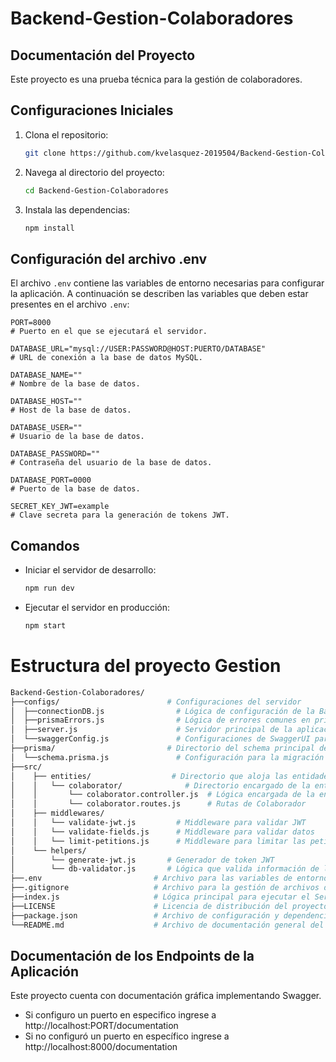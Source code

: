 # Backend-Gestion-Colaboradores
## Documentación del Proyecto

Este proyecto es una prueba técnica para la gestión de colaboradores.

## Configuraciones Iniciales

1. Clona el repositorio:
    ```bash
    git clone https://github.com/kvelasquez-2019504/Backend-Gestion-Colaboradores.git
    ```
2. Navega al directorio del proyecto:
    ```bash
    cd Backend-Gestion-Colaboradores
    ```
3. Instala las dependencias:
    ```bash
    npm install
    ```

## Configuración del archivo .env

El archivo `.env` contiene las variables de entorno necesarias para configurar la aplicación. A continuación se describen las variables que deben estar presentes en el archivo `.env`:

```properties
PORT=8000
# Puerto en el que se ejecutará el servidor.

DATABASE_URL="mysql://USER:PASSWORD@HOST:PUERTO/DATABASE"
# URL de conexión a la base de datos MySQL.

DATABASE_NAME=""
# Nombre de la base de datos.

DATABASE_HOST=""
# Host de la base de datos.

DATABASE_USER=""
# Usuario de la base de datos.

DATABASE_PASSWORD=""
# Contraseña del usuario de la base de datos.

DATABASE_PORT=0000
# Puerto de la base de datos.

SECRET_KEY_JWT=example
# Clave secreta para la generación de tokens JWT.
```
## Comandos

- Iniciar el servidor de desarrollo:
    ```bash
    npm run dev
    ```
- Ejecutar el servidor en producción:
    ```bash
    npm start
    ```


# Estructura del proyecto Gestion
```bash
Backend-Gestion-Colaboradores/
├──configs/                        # Configuraciones del servidor  
│  ├──connectionDB.js                # Lógica de configuración de la Base de Datos
│  ├──prismaErrors.js                # Lógica de errores comunes en prisma y backend
│  ├──server.js                      # Servidor principal de la aplicación
│  └──swaggerConfig.js               # Configuraciones de SwaggerUI para los endpoints
├──prisma/                         # Directorio del schema principal de prisma
│  └──schema.prisma.js               # Configuración para la migración de Base de Datos con Prisma
├──src/
│    ├── entities/                  # Directorio que aloja las entidades de la base de datos
│    │   └── colaborator/              # Directorio encargado de la entidad Colaborador
│    │       └── colaborator.controller.js  # Lógica encargada de la entidad Colaborador
│    │       └── colaborator.routes.js      # Rutas de Colaborador
│    ├── middlewares/
│    │   └── validate-jwt.js         # Middleware para validar JWT
│    │   └── validate-fields.js      # Middleware para validar datos
│    │   └── limit-petitions.js      # Middleware para limitar las peticiones
│    └── helpers/
│        └── generate-jwt.js       # Generador de token JWT
│        └── db-validator.js       # Lógica que valida información de la Base de datos
├──.env                         # Archivo para las variables de entorno del proyecto
├──.gitignore                   # Archivo para la gestión de archivos del repositorio
├──index.js                     # Lógica principal para ejecutar el Servidor.
├──LICENSE                      # Licencia de distribución del proyecto
├──package.json                 # Archivo de configuración y dependencias necesarias para ejecutar el proyecto.
└──README.md                    # Archivo de documentación general del proyecto e instrucciones de configuración.
```
## Documentación de los Endpoints de la Aplicación
Este proyecto cuenta con documentación gráfica implementando Swagger.
<ul>
    <li>Si configuro un puerto en especifico ingrese a http://localhost:PORT/documentation</li>
    <li>Si no configuró un puerto en específico ingrese a http://localhost:8000/documentation</li>
</ul> 

